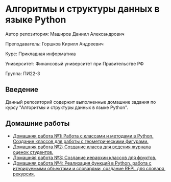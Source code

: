 # Алгоритмы и структуры данных в языке Python

Автор репозитория: Маширов Даниил Александрович

Преподаватель: Горшков Кирилл Андреевич

Курс: Прикладная информатика

Университет: Финансовый университет при Правительстве РФ

Группа: ПИ22-3

## Введение

Данный репозиторий содержит выполненные домашние задания по курсу "Алгоритмы и структуры данных в языке Python".

## Домашние работы

- [Домашняя работа №1: Работа с классами и методами в Python. Создание классов для работы с геометрическими фигурами.](https://github.com/10nesse/AiSD_university/tree/main/Homework%20%E2%84%961) 
- [Домашняя работа №2: Создание класса для ведения журнала оценок студентов.](https://github.com/10nesse/AiSD_university/tree/main/Homework%20%E2%84%962)
- [Домашняя работа №3: Создание иерархии классов для фруктов.](https://github.com/10nesse/AiSD_university/tree/main/Homework%20%E2%84%963)
- [Домашняя работа №4: Реализация функций в Python, работа с итерируемыми объектами и словарями, создание REPL для словаря, рекурсия.](https://github.com/10nesse/AiSD_university/tree/main/Homework%20%E2%84%964)

